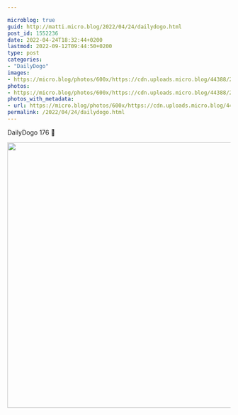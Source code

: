 ```yaml
---

microblog: true
guid: http://matti.micro.blog/2022/04/24/dailydogo.html
post_id: 1552236
date: 2022-04-24T18:32:44+0200
lastmod: 2022-09-12T09:44:50+0200
type: post
categories:
- "DailyDogo"
images:
- https://micro.blog/photos/600x/https://cdn.uploads.micro.blog/44388/2022/6dbb078497.jpg
photos:
- https://micro.blog/photos/600x/https://cdn.uploads.micro.blog/44388/2022/6dbb078497.jpg
photos_with_metadata:
- url: https://micro.blog/photos/600x/https://cdn.uploads.micro.blog/44388/2022/6dbb078497.jpg
permalink: /2022/04/24/dailydogo.html
---
```

DailyDogo 176 🐶

<img src="https://micro.blog/photos/600x/https://blog.martin-haehnel.de/uploads/2022/6dbb078497.jpg" width="600" height="600" alt="" />
